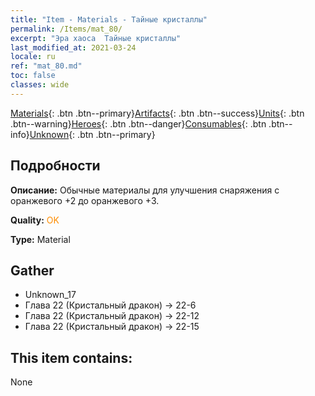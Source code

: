 ```yaml
---
title: "Item - Materials - Тайные кристаллы"
permalink: /Items/mat_80/
excerpt: "Эра хаоса  Тайные кристаллы"
last_modified_at: 2021-03-24
locale: ru
ref: "mat_80.md"
toc: false
classes: wide
---
```

 [Materials](/ru/Items/){: .btn .btn--primary}[Artifacts](/ru/Items/Artifacts/){: .btn .btn--success}[Units](/ru/Items/Units/){: .btn .btn--warning}[Heroes](/ru/Items/Heroes/){: .btn .btn--danger}[Consumables](/ru/Items/Consumables/){: .btn .btn--info}[Unknown](/ru/Items/Unknown/){: .btn .btn--primary}

## Подробности
 **Описание:** Обычные материалы для улучшения снаряжения c оранжевого +2 до оранжевого +3.

 **Quality:** <span style="color: #FF8C00">OK</span>

 **Type:** Material

## Gather

*    Unknown_17 
*    Глава 22 (Кристальный дракон) -> 22-6 
*    Глава 22 (Кристальный дракон) -> 22-12 
*    Глава 22 (Кристальный дракон) -> 22-15 

## This item contains:

  None

